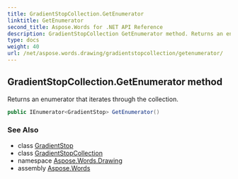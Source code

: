 ```yaml
---
title: GradientStopCollection.GetEnumerator
linktitle: GetEnumerator
second_title: Aspose.Words for .NET API Reference
description: GradientStopCollection GetEnumerator method. Returns an enumerator that iterates through the collection in C#.
type: docs
weight: 40
url: /net/aspose.words.drawing/gradientstopcollection/getenumerator/
---
```

## GradientStopCollection.GetEnumerator method

Returns an enumerator that iterates through the collection.

```csharp
public IEnumerator<GradientStop> GetEnumerator()
```

### See Also

* class [GradientStop](../../gradientstop/)
* class [GradientStopCollection](../)
* namespace [Aspose.Words.Drawing](../../gradientstopcollection/)
* assembly [Aspose.Words](../../../)
